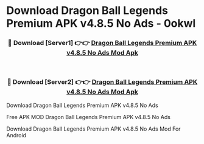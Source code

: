 # Download Dragon Ball Legends Premium APK v4.8.5 No Ads - 0okwl



<div align="center">
<h3>🔴 Download [Server1] 👉👉 <a href="https://momento.my/?title=Dragon_Ball_Legends_Premium_APK_v4.8.5_No_Ads">Dragon Ball Legends Premium APK v4.8.5 No Ads Mod Apk</a></h3><br>

<h3>🔴 Download [Server2] 👉👉 <a href="https://momento.my/?title=Dragon_Ball_Legends_Premium_APK_v4.8.5_No_Ads">Dragon Ball Legends Premium APK v4.8.5 No Ads Mod Apk</a></h3>
</div>



Download Dragon Ball Legends Premium APK v4.8.5 No Ads 

Free APK MOD Dragon Ball Legends Premium APK v4.8.5 No Ads 

Download Dragon Ball Legends Premium APK v4.8.5 No Ads Mod For Android
